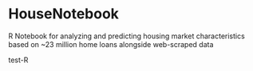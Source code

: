 # HouseNotebook
R Notebook for analyzing and predicting housing market characteristics based on ~23 million home loans alongside web-scraped data

test-R